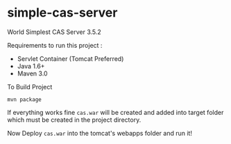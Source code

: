 # simple-cas-server
World Simplest CAS Server 3.5.2

Requirements to run this project :

- Servlet Container (Tomcat Preferred)
- Java 1.6+
- Maven 3.0

To Build Project
```
mvn package
```

If everything works fine ``` cas.war ``` will be created and added into target folder which must be created in the project directory.

Now Deploy ``` cas.war ``` into the tomcat's webapps folder and run it!